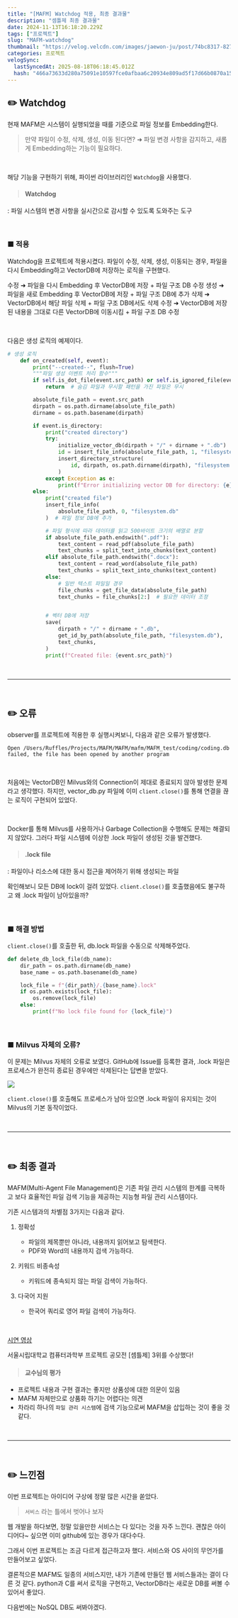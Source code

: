 ```yaml
---
title: "[MAFM] Watchdog 적용, 최종 결과물"
description: "셈틀제 최종 결과물"
date: 2024-11-13T16:18:20.229Z
tags: ["프로젝트"]
slug: "MAFM-watchdog"
thumbnail: "https://velog.velcdn.com/images/jaewon-ju/post/74bc8317-827f-4791-9f9a-52ff488167fa/image.png"
categories: 프로젝트
velogSync:
  lastSyncedAt: 2025-08-18T06:18:45.012Z
  hash: "466a73633d280a75091e10597fce0afbaa6c20934e809ad5f17d66b0870a15d7"
---
```



## ✏️ Watchdog
현재 MAFM은 시스템이 실행되었을 때를 기준으로 파일 정보를 Embedding한다.

> 만약 파일이 수정, 삭제, 생성, 이동 된다면?
➜ 파일 변경 사항을 감지하고, 새롭게 Embedding하는 기능이 필요하다.

<br>

해당 기능을 구현하기 위해, 파이썬 라이브러리인 `Watchdog`을 사용했다.

>#### Watchdog
: 파일 시스템의 변경 사항을 실시간으로 감시할 수 있도록 도와주는 도구

<br>

### ■ 적용
Watchdog을 프로젝트에 적용시켰다.
파일이 수정, 삭제, 생성, 이동되는 경우, 파일을 다시 Embedding하고 VectorDB에 저장하는 로직을 구현했다.

수정 ➜ 파일을 다시 Embedding 후 VectorDB에 저장 + 파일 구조 DB 수정
생성 ➜ 파일을 새로 Embedding 후 VectorDB에 저장 + 파일 구조 DB에 추가
삭제 ➜ VectorDB에서 해당 파일 삭제 + 파일 구조 DB에서도 삭제
수정 ➜ VectorDB에 저장된 내용을 그대로 다른 VectorDB에 이동시킴 + 파일 구조 DB 수정

<br>

다음은 생성 로직의 예제이다.

```python
# 생성 로직
    def on_created(self, event):
        print("--created--", flush=True)
        """파일 생성 이벤트 처리 함수"""
        if self.is_dot_file(event.src_path) or self.is_ignored_file(event.src_path):
            return  # 숨김 파일과 무시할 패턴을 가진 파일은 무시

        absolute_file_path = event.src_path
        dirpath = os.path.dirname(absolute_file_path)
        dirname = os.path.basename(dirpath)

        if event.is_directory:
            print("created directory")
            try:
                initialize_vector_db(dirpath + "/" + dirname + ".db")  # 벡터 DB 초기화
                id = insert_file_info(absolute_file_path, 1, "filesystem.db")
                insert_directory_structure(
                    id, dirpath, os.path.dirname(dirpath), "filesystem.db"
                )
            except Exception as e:
                print(f"Error initializing vector DB for directory: {e}")
        else:
            print("created file")
            insert_file_info(
                absolute_file_path, 0, "filesystem.db"
            )  # 파일 정보 DB에 추가

            # 파일 형식에 따라 데이터를 읽고 500바이트 크기의 배열로 분할
            if absolute_file_path.endswith(".pdf"):
                text_content = read_pdf(absolute_file_path)
                text_chunks = split_text_into_chunks(text_content)
            elif absolute_file_path.endswith(".docx"):
                text_content = read_word(absolute_file_path)
                text_chunks = split_text_into_chunks(text_content)
            else:
                # 일반 텍스트 파일일 경우
                file_chunks = get_file_data(absolute_file_path)
                text_chunks = file_chunks[2:]  # 필요한 데이터 조정


            # 벡터 DB에 저장
            save(
                dirpath + "/" + dirname + ".db",
                get_id_by_path(absolute_file_path, "filesystem.db"),
                text_chunks,
            )
            print(f"Created file: {event.src_path}")
```



<br>

---

<br>

## ✏️ 오류
observer를 프로젝트에 적용한 후 실행시켜보니, 다음과 같은 오류가 발생했다.
```
Open /Users/Ruffles/Projects/MAFM/MAFM/mafm/MAFM_test/coding/coding.db failed, the file has been opened by another program
```

<br>

처음에는 VectorDB인 Milvus와의 Connection이 제대로 종료되지 않아 발생한 문제라고 생각했다.
하지만, vector_db.py 파일에 이미 `client.close()`를 통해 연결을 끊는 로직이 구현되어 있었다.

<br>

Docker를 통해 Milvus를 사용하거나 Garbage Collection을 수행해도 문제는 해결되지 않았다.
그러다 파일 시스템에 이상한 .lock 파일이 생성된 것을 발견했다.

> #### .lock file
: 파일이나 리소스에 대한 동시 접근을 제어하기 위해 생성되는 파일

확인해보니 모든 DB에 lock이 걸려 있었다.
`client.close()`를 호출했음에도 불구하고 왜 .lock 파일이 남아있을까?

<br>

### ■ 해결 방법
`client.close()`를 호출한 뒤, db.lock 파일을 수동으로 삭제해주었다.

```python
def delete_db_lock_file(db_name):
    dir_path = os.path.dirname(db_name)
    base_name = os.path.basename(db_name)

    lock_file = f"{dir_path}/.{base_name}.lock"
    if os.path.exists(lock_file):
        os.remove(lock_file)
    else:
        print(f"No lock file found for {lock_file}")
```


<br>

### ■ Milvus 자체의 오류?
이 문제는 Milvus 자체의 오류로 보였다.
GitHub에 Issue를 등록한 결과, .lock 파일은 프로세스가 완전히 종료된 경우에만 삭제된다는 답변을 받았다.

![](https://velog.velcdn.com/images/jaewon-ju/post/74bc8317-827f-4791-9f9a-52ff488167fa/image.png)

`client.close()`를 호출해도 프로세스가 남아 있으면 .lock 파일이 유지되는 것이 Milvus의 기본 동작이었다.

<br>

---

<br>

## ✏️ 최종 결과
MAFM(Multi-Agent File Management)은 기존 파일 관리 시스템의 한계를 극복하고 보다 효율적인 파일 검색 기능을 제공하는 지능형 파일 관리 시스템이다.

기존 시스템과의 차별점 3가지는 다음과 같다.

1. 정확성
   - 파일의 제목뿐만 아니라, 내용까지 읽어보고 탐색한다.
   - PDF와 Word의 내용까지 검색 가능하다.
   
2. 키워드 비종속성
   - 키워드에 종속되지 않는 파일 검색이 가능하다.
   
3. 다국어 지원
   - 한국어 쿼리로 영어 파일 검색이 가능하다.
   
   
<br>

<a href = "https://www.youtube.com/watch?v=NpaOWLcejEs">시연 영상</a>

서울시립대학교 컴퓨터과학부 프로젝트 공모전 [셈틀제] 3위를 수상했다!


> #### 교수님의 평가
- 프로젝트 내용과 구현 결과는 좋지만 상품성에 대한 의문이 있음
- MAFM 자체만으로 상품화 하기는 어렵다는 의견
- 차라리 하나의 `파일 관리 시스템`에 검색 기능으로써 MAFM을 삽입하는 것이 좋을 것 같다.

<br>

---

<br>

## ✏️ 느낀점
이번 프로젝트는 아이디어 구상에 정말 많은 시간을 쏟았다.

> `서비스` 라는 틀에서 벗어나 보자

웹 개발을 하다보면, 정말 있을만한 서비스는 다 있다는 것을 자주 느낀다.
괜찮은 아이디어다~ 싶으면 이미 github에 있는 경우가 대다수다.

그래서 이번 프로젝트는 조금 다르게 접근하고자 했다.
서비스와 OS 사이의 무언가를 만들어보고 싶었다.

결론적으론 MAFM도 일종의 서비스지만, 내가 기존에 만들던 웹 서비스들과는 결이 다른 것 같다.
python과 C를 써서 로직을 구현하고, VectorDB라는 새로운 DB를 써볼 수 있어서 좋았다.

다음번에는 NoSQL DB도 써봐야겠다.





